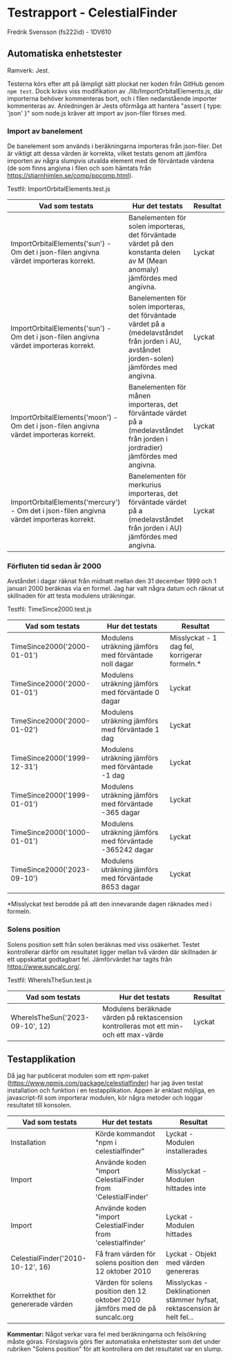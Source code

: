# Testrapport - CelestialFinder
Fredrik Svensson (fs222id) - 1DV610

## Automatiska enhetstester
Ramverk: Jest.

Testerna körs efter att på lämpligt sätt plockat ner koden från GitHub genom `npm test`. Dock krävs viss modifikation av ./lib/ImportOrbitalElements.js, där importerna behöver kommenteras bort, och i filen nedanstående importer kommenteras av. Anledningen är Jests oförmåga att hantera "assert { type: 'json' }" som node.js kräver att import av json-filer förses med.


### Import av banelement
De banelement som används i beräkningarna importeras från json-filer. Det är viktigt att dessa värden är korrekta, vilket testats genom att jämföra importen av några slumpvis utvalda element med de förväntade värdena (de som finns angivna i filen och som hämtats från https://stjarnhimlen.se/comp/ppcomp.html).

Testfil: ImportOrbitalElements.test.js

|Vad som testats | Hur det testats | Resultat |
|---|---|---|
| ImportOrbitalElements('sun') - Om det i json-filen angivna värdet importeras korrekt. | Banelementen för solen importeras, det förväntade värdet på den konstanta delen av M (Mean anomaly) jämfördes med angivna. | Lyckat |
| ImportOrbitalElements('sun') - Om det i json-filen angivna värdet importeras korrekt. | Banelementen för solen importeras, det förväntade värdet på a (medelavståndet från jorden i AU, avståndet jorden-solen) jämfördes med angivna. | Lyckat |
| ImportOrbitalElements('moon') - Om det i json-filen angivna värdet importeras korrekt. | Banelementen för månen importeras, det förväntade värdet på a (medelavståndet från jorden i jordradier) jämfördes med angivna. | Lyckat |
| ImportOrbitalElements('mercury') - Om det i json-filen angivna värdet importeras korrekt. | Banelementen för merkurius importeras, det förväntade värdet på a (medelavståndet från jorden i AU) jämfördes med angivna. | Lyckat |

### Förfluten tid sedan år 2000
Avståndet i dagar räknat från midnatt mellan den 31 december 1999 och 1 januari 2000 beräknas via en formel. Jag har valt några datum och räknat ut skillnaden för att testa modulens uträkningar. 

Testfil: TimeSince2000.test.js

|Vad som testats | Hur det testats | Resultat |
|---|---|---|
| TimeSince2000('2000-01-01') | Modulens uträkning jämförs med förväntade noll dagar | Misslyckat - 1 dag fel, korrigerar formeln.* | 
| TimeSince2000('2000-01-01') | Modulens uträkning jämförs med förväntade 0 dagar | Lyckat |
| TimeSince2000('2000-01-02') | Modulens uträkning jämförs med förväntade 1 dag | Lyckat |
| TimeSince2000('1999-12-31') | Modulens uträkning jämförs med förväntade -1 dag | Lyckat |
| TimeSince2000('1999-01-01') | Modulens uträkning jämförs med förväntade -365 dagar | Lyckat |
| TimeSince2000('1000-01-01') | Modulens uträkning jämförs med förväntade -365242 dagar | Lyckat |
| TimeSince2000('2023-09-10') | Modulens uträkning jämförs med förväntade 8653 dagar | Lyckat |

*Misslyckat test berodde på att den innevarande dagen räknades med i formeln.

### Solens position
Solens position sett från solen beräknas med viss osäkerhet. Testet kontrollerar därför om resultatet ligger mellan två värden där skillnaden är ett uppskattat godtagbart fel. Jämförvärdet har tagits från https://www.suncalc.org/. 

Testfil: WhereIsTheSun.test.js

|Vad som testats | Hur det testats | Resultat |
|---|---|---|
| WhereIsTheSun('2023-09-10', 12) | Modulens beräknade värden på rektascension kontrolleras mot ett min- och ett max-värde | Lyckat |


## Testapplikation
Då jag har publicerat modulen som ett npm-paket (https://www.npmjs.com/package/celestialfinder) har jag även testat installation och funktion i en testapplikation. Appen är enklast möjliga, en javascript-fil som importerar modulen, kör några metoder och loggar resultatet till konsolen.

|Vad som testats | Hur det testats | Resultat |
|---|---|---|
| Installation | Körde kommandot "npm i celestialfinder" | Lyckat - Modulen installerades |
| Import | Använde koden "import CelestialFinder from 'CelestialFinder' | Misslyckat - Modulen hittades inte |
| Import | Använde koden "import CelestialFinder from 'celestialfinder' | Lyckat - Modulen hittades |
| CelestialFinder('2010-10-12', 16) | Få fram värden för solens position den 12 oktober 2010 | Lyckat - Objekt med värden genereras | 
| Korrekthet för genererade värden | Värden för solens position den 12 oktober 2010 jämförs med de på suncalc.org | Misslyckas - Deklinationen stämmer hyfsat, rektascension är helt fel... |

**Kommentar:** Något verkar vara fel med beräkningarna och felsökning måste göras. Förslagsvis görs fler automatiska enhetstester som det under rubriken "Solens position" för att kontrollera om det resultatet var en slump.
